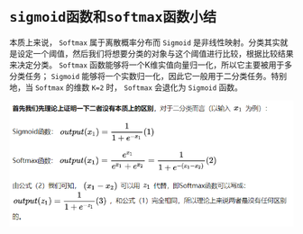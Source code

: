 # `sigmoid函数和softmax函数小结`


本质上来说， `Softmax` 属于离散概率分布而 `Sigmoid` 是非线性映射。分类其实就是设定一个阈值，然后我们将想要分类的对象与这个阈值进行比较，根据比较结果来决定分类。 `Softmax` 函数能够将一个K维实值向量归一化，所以它主要被用于多分类任务； `Sigmoid` 能够将一个实数归一化，因此它一般用于二分类任务。特别地，当 `Softmax` 的维数 `K=2` 时， `Softmax` 会退化为 `Sigmoid` 函数。

<div align=center><img  src="./static/softmax和sigmoid.jpg"/></div>
